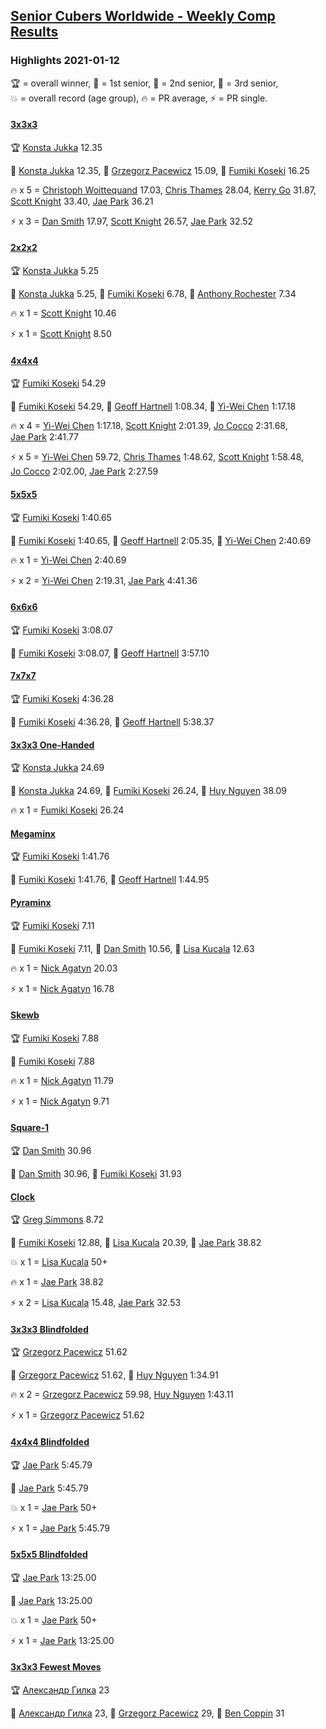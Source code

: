 <style>table {white-space: nowrap;}</style>
<link rel="stylesheet" type="text/css" href="/scw-comp/css/flags.css" />

## [Senior Cubers Worldwide - Weekly Comp Results](/scw-comp/results/)
### Highlights 2021-01-12

<span style="white-space: nowrap;">🏆 = overall winner</span>, <span style="white-space: nowrap;">🥇 = 1st senior</span>, <span style="white-space: nowrap;">🥈 = 2nd senior</span>, <span style="white-space: nowrap;">🥉 = 3rd senior</span>, <span style="white-space: nowrap;">💥 = overall record (age group)</span>, <span style="white-space: nowrap;">🔥 = PR average</span>, <span style="white-space: nowrap;">⚡ = PR single</span>.

#### [3x3x3](333.md)

<span style="white-space: nowrap;">🏆 [Konsta Jukka](../../persons/konsta_jukka/333.md) 12.35</span>

<span style="white-space: nowrap;">🥇 [Konsta Jukka](../../persons/konsta_jukka/333.md) 12.35</span>, <span style="white-space: nowrap;">🥈 [Grzegorz Pacewicz](../../persons/grzegorz_pacewicz/333.md) 15.09</span>, <span style="white-space: nowrap;">🥉 [Fumiki Koseki](../../persons/fumiki_koseki/333.md) 16.25</span>

🔥 x 5 = <span style="white-space: nowrap;">[Christoph Woittequand](../../persons/christoph_woittequand/333.md) 17.03</span>, <span style="white-space: nowrap;">[Chris Thames](../../persons/chris_thames/333.md) 28.04</span>, <span style="white-space: nowrap;">[Kerry Go](../../persons/kerry_go/333.md) 31.87</span>, <span style="white-space: nowrap;">[Scott Knight](../../persons/scott_knight/333.md) 33.40</span>, <span style="white-space: nowrap;">[Jae Park](../../persons/jae_park/333.md) 36.21</span>

⚡ x 3 = <span style="white-space: nowrap;">[Dan Smith](../../persons/dan_smith/333.md) 17.97</span>, <span style="white-space: nowrap;">[Scott Knight](../../persons/scott_knight/333.md) 26.57</span>, <span style="white-space: nowrap;">[Jae Park](../../persons/jae_park/333.md) 32.52</span>

#### [2x2x2](222.md)

<span style="white-space: nowrap;">🏆 [Konsta Jukka](../../persons/konsta_jukka/222.md) 5.25</span>

<span style="white-space: nowrap;">🥇 [Konsta Jukka](../../persons/konsta_jukka/222.md) 5.25</span>, <span style="white-space: nowrap;">🥈 [Fumiki Koseki](../../persons/fumiki_koseki/222.md) 6.78</span>, <span style="white-space: nowrap;">🥉 [Anthony Rochester](../../persons/anthony_rochester/222.md) 7.34</span>

🔥 x 1 = <span style="white-space: nowrap;">[Scott Knight](../../persons/scott_knight/222.md) 10.46</span>

⚡ x 1 = <span style="white-space: nowrap;">[Scott Knight](../../persons/scott_knight/222.md) 8.50</span>

#### [4x4x4](444.md)

<span style="white-space: nowrap;">🏆 [Fumiki Koseki](../../persons/fumiki_koseki/444.md) 54.29</span>

<span style="white-space: nowrap;">🥇 [Fumiki Koseki](../../persons/fumiki_koseki/444.md) 54.29</span>, <span style="white-space: nowrap;">🥈 [Geoff Hartnell](../../persons/geoff_hartnell/444.md) 1:08.34</span>, <span style="white-space: nowrap;">🥉 [Yi-Wei Chen](../../persons/yi_wei_chen/444.md) 1:17.18</span>

🔥 x 4 = <span style="white-space: nowrap;">[Yi-Wei Chen](../../persons/yi_wei_chen/444.md) 1:17.18</span>, <span style="white-space: nowrap;">[Scott Knight](../../persons/scott_knight/444.md) 2:01.39</span>, <span style="white-space: nowrap;">[Jo Cocco](../../persons/jo_cocco/444.md) 2:31.68</span>, <span style="white-space: nowrap;">[Jae Park](../../persons/jae_park/444.md) 2:41.77</span>

⚡ x 5 = <span style="white-space: nowrap;">[Yi-Wei Chen](../../persons/yi_wei_chen/444.md) 59.72</span>, <span style="white-space: nowrap;">[Chris Thames](../../persons/chris_thames/444.md) 1:48.62</span>, <span style="white-space: nowrap;">[Scott Knight](../../persons/scott_knight/444.md) 1:58.48</span>, <span style="white-space: nowrap;">[Jo Cocco](../../persons/jo_cocco/444.md) 2:02.00</span>, <span style="white-space: nowrap;">[Jae Park](../../persons/jae_park/444.md) 2:27.59</span>

#### [5x5x5](555.md)

<span style="white-space: nowrap;">🏆 [Fumiki Koseki](../../persons/fumiki_koseki/555.md) 1:40.65</span>

<span style="white-space: nowrap;">🥇 [Fumiki Koseki](../../persons/fumiki_koseki/555.md) 1:40.65</span>, <span style="white-space: nowrap;">🥈 [Geoff Hartnell](../../persons/geoff_hartnell/555.md) 2:05.35</span>, <span style="white-space: nowrap;">🥉 [Yi-Wei Chen](../../persons/yi_wei_chen/555.md) 2:40.69</span>

🔥 x 1 = <span style="white-space: nowrap;">[Yi-Wei Chen](../../persons/yi_wei_chen/555.md) 2:40.69</span>

⚡ x 2 = <span style="white-space: nowrap;">[Yi-Wei Chen](../../persons/yi_wei_chen/555.md) 2:19.31</span>, <span style="white-space: nowrap;">[Jae Park](../../persons/jae_park/555.md) 4:41.36</span>

#### [6x6x6](666.md)

<span style="white-space: nowrap;">🏆 [Fumiki Koseki](../../persons/fumiki_koseki/666.md) 3:08.07</span>

<span style="white-space: nowrap;">🥇 [Fumiki Koseki](../../persons/fumiki_koseki/666.md) 3:08.07</span>, <span style="white-space: nowrap;">🥈 [Geoff Hartnell](../../persons/geoff_hartnell/666.md) 3:57.10</span>

#### [7x7x7](777.md)

<span style="white-space: nowrap;">🏆 [Fumiki Koseki](../../persons/fumiki_koseki/777.md) 4:36.28</span>

<span style="white-space: nowrap;">🥇 [Fumiki Koseki](../../persons/fumiki_koseki/777.md) 4:36.28</span>, <span style="white-space: nowrap;">🥈 [Geoff Hartnell](../../persons/geoff_hartnell/777.md) 5:38.37</span>

#### [3x3x3 One-Handed](333oh.md)

<span style="white-space: nowrap;">🏆 [Konsta Jukka](../../persons/konsta_jukka/333oh.md) 24.69</span>

<span style="white-space: nowrap;">🥇 [Konsta Jukka](../../persons/konsta_jukka/333oh.md) 24.69</span>, <span style="white-space: nowrap;">🥈 [Fumiki Koseki](../../persons/fumiki_koseki/333oh.md) 26.24</span>, <span style="white-space: nowrap;">🥉 [Huy Nguyen](../../persons/huy_nguyen/333oh.md) 38.09</span>

🔥 x 1 = <span style="white-space: nowrap;">[Fumiki Koseki](../../persons/fumiki_koseki/333oh.md) 26.24</span>

#### [Megaminx](minx.md)

<span style="white-space: nowrap;">🏆 [Fumiki Koseki](../../persons/fumiki_koseki/minx.md) 1:41.76</span>

<span style="white-space: nowrap;">🥇 [Fumiki Koseki](../../persons/fumiki_koseki/minx.md) 1:41.76</span>, <span style="white-space: nowrap;">🥈 [Geoff Hartnell](../../persons/geoff_hartnell/minx.md) 1:44.95</span>

#### [Pyraminx](pyram.md)

<span style="white-space: nowrap;">🏆 [Fumiki Koseki](../../persons/fumiki_koseki/pyram.md) 7.11</span>

<span style="white-space: nowrap;">🥇 [Fumiki Koseki](../../persons/fumiki_koseki/pyram.md) 7.11</span>, <span style="white-space: nowrap;">🥈 [Dan Smith](../../persons/dan_smith/pyram.md) 10.56</span>, <span style="white-space: nowrap;">🥉 [Lisa Kucala](../../persons/lisa_kucala/pyram.md) 12.63</span>

🔥 x 1 = <span style="white-space: nowrap;">[Nick Agatyn](../../persons/nick_agatyn/pyram.md) 20.03</span>

⚡ x 1 = <span style="white-space: nowrap;">[Nick Agatyn](../../persons/nick_agatyn/pyram.md) 16.78</span>

#### [Skewb](skewb.md)

<span style="white-space: nowrap;">🏆 [Fumiki Koseki](../../persons/fumiki_koseki/skewb.md) 7.88</span>

<span style="white-space: nowrap;">🥇 [Fumiki Koseki](../../persons/fumiki_koseki/skewb.md) 7.88</span>

🔥 x 1 = <span style="white-space: nowrap;">[Nick Agatyn](../../persons/nick_agatyn/skewb.md) 11.79</span>

⚡ x 1 = <span style="white-space: nowrap;">[Nick Agatyn](../../persons/nick_agatyn/skewb.md) 9.71</span>

#### [Square-1](sq1.md)

<span style="white-space: nowrap;">🏆 [Dan Smith](../../persons/dan_smith/sq1.md) 30.96</span>

<span style="white-space: nowrap;">🥇 [Dan Smith](../../persons/dan_smith/sq1.md) 30.96</span>, <span style="white-space: nowrap;">🥈 [Fumiki Koseki](../../persons/fumiki_koseki/sq1.md) 31.93</span>

#### [Clock](clock.md)

<span style="white-space: nowrap;">🏆 [Greg Simmons](../../persons/greg_simmons/clock.md) 8.72</span>

<span style="white-space: nowrap;">🥇 [Fumiki Koseki](../../persons/fumiki_koseki/clock.md) 12.88</span>, <span style="white-space: nowrap;">🥈 [Lisa Kucala](../../persons/lisa_kucala/clock.md) 20.39</span>, <span style="white-space: nowrap;">🥉 [Jae Park](../../persons/jae_park/clock.md) 38.82</span>

💥 x 1 = <span style="white-space: nowrap;">[Lisa Kucala](../../persons/lisa_kucala/clock.md) 50+</span>

🔥 x 1 = <span style="white-space: nowrap;">[Jae Park](../../persons/jae_park/clock.md) 38.82</span>

⚡ x 2 = <span style="white-space: nowrap;">[Lisa Kucala](../../persons/lisa_kucala/clock.md) 15.48</span>, <span style="white-space: nowrap;">[Jae Park](../../persons/jae_park/clock.md) 32.53</span>

#### [3x3x3 Blindfolded](333bf.md)

<span style="white-space: nowrap;">🏆 [Grzegorz Pacewicz](../../persons/grzegorz_pacewicz/333bf.md) 51.62</span>

<span style="white-space: nowrap;">🥇 [Grzegorz Pacewicz](../../persons/grzegorz_pacewicz/333bf.md) 51.62</span>, <span style="white-space: nowrap;">🥈 [Huy Nguyen](../../persons/huy_nguyen/333bf.md) 1:34.91</span>

🔥 x 2 = <span style="white-space: nowrap;">[Grzegorz Pacewicz](../../persons/grzegorz_pacewicz/333bf.md) 59.98</span>, <span style="white-space: nowrap;">[Huy Nguyen](../../persons/huy_nguyen/333bf.md) 1:43.11</span>

⚡ x 1 = <span style="white-space: nowrap;">[Grzegorz Pacewicz](../../persons/grzegorz_pacewicz/333bf.md) 51.62</span>

#### [4x4x4 Blindfolded](444bf.md)

<span style="white-space: nowrap;">🏆 [Jae Park](../../persons/jae_park/444bf.md) 5:45.79</span>

<span style="white-space: nowrap;">🥇 [Jae Park](../../persons/jae_park/444bf.md) 5:45.79</span>

💥 x 1 = <span style="white-space: nowrap;">[Jae Park](../../persons/jae_park/444bf.md) 50+</span>

⚡ x 1 = <span style="white-space: nowrap;">[Jae Park](../../persons/jae_park/444bf.md) 5:45.79</span>

#### [5x5x5 Blindfolded](555bf.md)

<span style="white-space: nowrap;">🏆 [Jae Park](../../persons/jae_park/555bf.md) 13:25.00</span>

<span style="white-space: nowrap;">🥇 [Jae Park](../../persons/jae_park/555bf.md) 13:25.00</span>

💥 x 1 = <span style="white-space: nowrap;">[Jae Park](../../persons/jae_park/555bf.md) 50+</span>

⚡ x 1 = <span style="white-space: nowrap;">[Jae Park](../../persons/jae_park/555bf.md) 13:25.00</span>

#### [3x3x3 Fewest Moves](333fm.md)

<span style="white-space: nowrap;">🏆 [Александр Гилка](../../persons/александр_гилка/333fm.md) 23</span>

<span style="white-space: nowrap;">🥇 [Александр Гилка](../../persons/александр_гилка/333fm.md) 23</span>, <span style="white-space: nowrap;">🥈 [Grzegorz Pacewicz](../../persons/grzegorz_pacewicz/333fm.md) 29</span>, <span style="white-space: nowrap;">🥉 [Ben Coppin](../../persons/ben_coppin/333fm.md) 31</span>


<!-- Global site tag (gtag.js) - Google Analytics -->
<script async src="https://www.googletagmanager.com/gtag/js?id=UA-86348435-3"></script>
<script>window.dataLayer = window.dataLayer || []; function gtag() {dataLayer.push(arguments);} gtag('js', new Date()); gtag('config', 'UA-86348435-3');</script>
